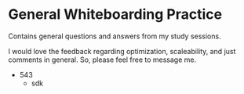 # General Whiteboarding Practice

Contains general questions and answers from my study sessions.

I would love the feedback regarding optimization, scaleability, and just comments in general. So, please feel free to message me.

* 543
  * sdk
 
 
